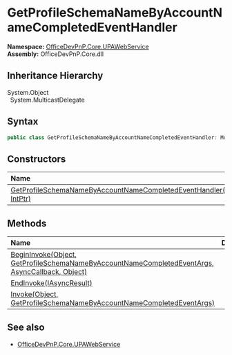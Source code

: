 # GetProfileSchemaNameByAccountNameCompletedEventHandler
  

**Namespace:** [OfficeDevPnP.Core.UPAWebService](OfficeDevPnP.Core.UPAWebService.md)  
**Assembly:** OfficeDevPnP.Core.dll  
## Inheritance Hierarchy
System.Object  
&ensp;System.MulticastDelegate  
## Syntax
```C#
public class GetProfileSchemaNameByAccountNameCompletedEventHandler: MulticastDelegate
```
## Constructors
|**Name**|**Description**|
|:-----|:-----|
| [GetProfileSchemaNameByAccountNameCompletedEventHandler(Object, IntPtr)](OfficeDevPnP.Core.UPAWebService.GetProfileSchemaNameByAccountNameCompletedEventHandler.ctor1.md) |  
## Methods
|**Name**|**Description**|
|:-----|:-----|
| [BeginInvoke(Object, GetProfileSchemaNameByAccountNameCompletedEventArgs, AsyncCallback, Object)](OfficeDevPnP.Core.UPAWebService.GetProfileSchemaNameByAccountNameCompletedEventHandler.945a2911.md) | 
| [EndInvoke(IAsyncResult)](OfficeDevPnP.Core.UPAWebService.GetProfileSchemaNameByAccountNameCompletedEventHandler.c9867657.md) | 
| [Invoke(Object, GetProfileSchemaNameByAccountNameCompletedEventArgs)](OfficeDevPnP.Core.UPAWebService.GetProfileSchemaNameByAccountNameCompletedEventHandler.94706d63.md) | 
## See also
- [OfficeDevPnP.Core.UPAWebService](OfficeDevPnP.Core.UPAWebService.md)
